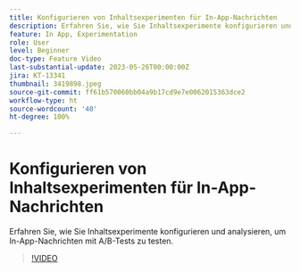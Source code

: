 ```yaml
---
title: Konfigurieren von Inhaltsexperimenten für In-App-Nachrichten
description: Erfahren Sie, wie Sie Inhaltsexperimente konfigurieren und analysieren, um In-App-Nachrichten mit A/B-Tests zu testen.
feature: In App, Experimentation
role: User
level: Beginner
doc-type: Feature Video
last-substantial-update: 2023-05-26T00:00:00Z
jira: KT-13341
thumbnail: 3419898.jpeg
source-git-commit: ff61b570060bb04a9b17cd9e7e0062015363dce2
workflow-type: ht
source-wordcount: '40'
ht-degree: 100%

---
```



# Konfigurieren von Inhaltsexperimenten für In-App-Nachrichten

Erfahren Sie, wie Sie Inhaltsexperimente konfigurieren und analysieren, um In-App-Nachrichten mit A/B-Tests zu testen.

>[!VIDEO](https://video.tv.adobe.com/v/3419898/?learn=on)
